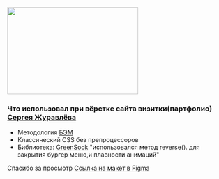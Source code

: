 <div>
  <img src="https://media.giphy.com/media/mTPjPA6SSXgTsnZ1Dh/giphy.gif" width="300" height="200"/>
</div>

### Что использовал при вёрстке сайта визитки(партфолио) [Сергея Журавлёва](https://shassdooit.github.io/evclid-landing/#)

- Методология [БЭМ](https://ru.bem.info/methodology/)
- Классический CSS без препроцессоров
- Библиотека: [GreenSock](https://greensock.com/) "использовался метод reverse(). для закрытия бургер меню,и плавности анимаций"


Спасибо за просмотр [Ссылка на макет в Figma](https://www.figma.com/file/qWcESxGfhz4ZiUrhae8KOO/%D0%94%D0%BB%D1%8F-%D0%B0%D0%BD%D0%B8%D0%BC%D0%B0%D1%86%D0%B8%D0%B8-(%D0%B2%D0%B5%D0%B1-%D0%B2%D1%91%D1%80%D1%81%D1%82%D0%BA%D0%B0)?node-id=0%3A1&t=h9uLNfSK8RTCGJwO-0)
